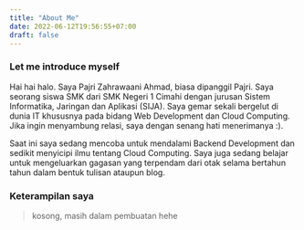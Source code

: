 ```yaml
---
title: "About Me"
date: 2022-06-12T19:56:55+07:00
draft: false
---
```


### Let me introduce myself
Hai hai halo. Saya Pajri Zahrawaani Ahmad, biasa dipanggil Pajri. Saya seorang siswa SMK dari SMK Negeri 1 Cimahi dengan jurusan Sistem Informatika, Jaringan dan Aplikasi (SIJA). Saya gemar sekali bergelut di dunia IT khususnya pada bidang Web Development dan Cloud Computing. Jika ingin menyambung relasi, saya dengan senang hati menerimanya :).

Saat ini saya sedang mencoba untuk mendalami Backend Development dan sedikit menyicipi ilmu tentang Cloud Computing. Saya juga sedang belajar untuk mengeluarkan gagasan yang terpendam dari otak selama bertahun tahun dalam bentuk tulisan ataupun <span id="gj">blog</span>.

### Keterampilan saya
> kosong, masih dalam pembuatan hehe
